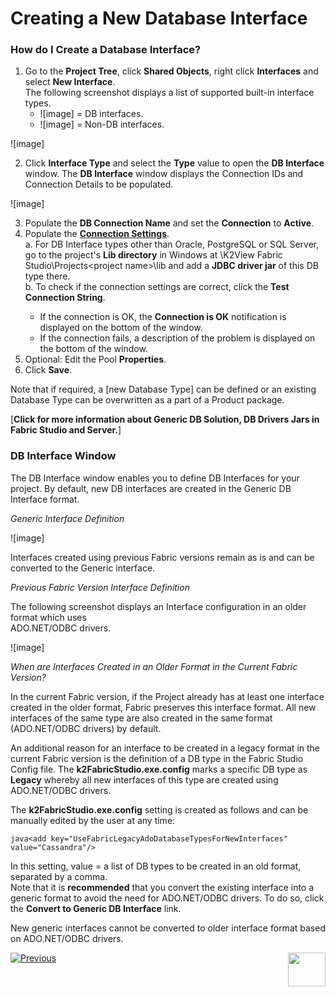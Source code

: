 # Creating a New Database Interface

### How do I Create a Database Interface?

1. Go to the **Project Tree**, click **Shared Objects**, right click **Interfaces** and select **New Interface**.\
The following screenshot displays a list of supported built-in interface types.
     * ![image] = DB interfaces.
     * ![image] = Non-DB interfaces.

![image]

2. Click **Interface Type** and select the **Type** value to open the **DB Interface** window. The **DB Interface** window displays the Connection IDs and Connection Details to be populated. 

![image]

3. Populate the **DB Connection Name** and set the **Connection** to **Active**.
4. Populate the [**Connection Settings**](https://github.com/k2view-academy/K2View-Academy/wiki/DB-Interfaces-Overview).\
   a. For DB Interface types other than Oracle, PostgreSQL or SQL Server, go to the project's **Lib directory** in Windows at 
      <your PC folder>\K2View Fabric Studio\Projects\<project name>\lib and add a **JDBC driver jar** of this DB type there.   
   b. To check if the connection settings are correct, click the **Test Connection String**.
   * If the connection is OK, the **Connection is OK** notification is displayed on the bottom of the window.
   * If the connection fails, a description of the problem is displayed on the bottom of the window. 
5. Optional: Edit the Pool **Properties**.
6. Click **Save**.


Note that if required, a [new Database Type] can be defined or an existing Database Type can be overwritten as a part of a Product package.

[**Click for more information about Generic DB Solution, DB Drivers Jars in Fabric Studio and Server.**]

### DB Interface Window

The DB Interface window enables you to define DB Interfaces for your project. By default, new DB interfaces are created in the Generic DB Interface format. 

_Generic Interface Definition_

![image]

Interfaces created using previous Fabric versions remain as is and can be converted to the Generic interface.
 
_Previous Fabric Version Interface Definition_

The following screenshot displays an Interface configuration in an older format which uses\
 ADO.NET/ODBC drivers.

![image]

_When are Interfaces Created in an Older Format in the Current Fabric Version?_

In the current Fabric version, if the Project already has at least one interface created in the older format, Fabric preserves this interface format. All new interfaces of the same type are also created in the same format (ADO.NET/ODBC drivers) by default.

An additional reason for an interface to be created in a legacy format in the current Fabric version is the definition of a DB type in the Fabric Studio Config file. The **k2FabricStudio.exe.config** marks a specific DB type as **Legacy** whereby all new interfaces of this type are created using\
 ADO.NET/ODBC drivers.  

The **k2FabricStudio.exe.config** setting is created as follows and can be manually edited by the user at any time:

 ```java<add key="UseFabricLegacyAdoDatabaseTypesForNewInterfaces" value="Cassandra"/>``` 


In this setting, value = a list of DB types to be created in an old format, separated by a comma.\
Note that it is **recommended** that you convert the existing interface into a generic format to avoid the need for ADO.NET/ODBC drivers. To do so, click the **Convert to Generic DB Interface** link.

New generic interfaces cannot be converted to older interface format based on ADO.NET/ODBC drivers. 

[![Previous](https://github.com/k2view-academy/K2View-Academy/blob/master/articles/images/Previous.png)](https://github.com/k2view-academy/K2View-Academy/blob/master/articles/05_DB_interfaces/03_DB_interfaces_overview.md)[<img align="right" width="60" height="54" src="https://github.com/k2view-academy/K2View-Academy/blob/master/articles/images/Next.png">](https://github.com/k2view-academy/K2View-Academy/blob/master/articles/05_DB_interfaces/05_adding_a_fabric_and_remote_fabric_interface_type.md)
